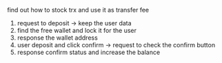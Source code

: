 find out how to stock trx and use it as transfer fee

1. request to deposit -> keep the user data
2. find the free wallet and lock it for the user
3. response the wallet address
4. user deposit and click confirm -> request to check the confirm button
5. response confirm status and increase the balance
